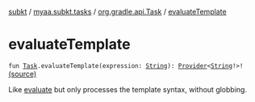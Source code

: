 [subkt](../../index.md) / [myaa.subkt.tasks](../index.md) / [org.gradle.api.Task](index.md) / [evaluateTemplate](./evaluate-template.md)

# evaluateTemplate

`fun `[`Task`](https://docs.gradle.org/current/javadoc/org/gradle/api/Task.html)`.evaluateTemplate(expression: `[`String`](https://kotlinlang.org/api/latest/jvm/stdlib/kotlin/-string/index.html)`): `[`Provider`](https://docs.gradle.org/current/javadoc/org/gradle/api/provider/Provider.html)`<`[`String`](https://kotlinlang.org/api/latest/jvm/stdlib/kotlin/-string/index.html)`!>!` [(source)](https://github.com/Myaamori/SubKt/blob/0.1.10/src/main/kotlin/myaa/subkt/tasks/plugin.kt#L211)

Like [evaluate](evaluate.md) but only processes the template syntax, without globbing.

